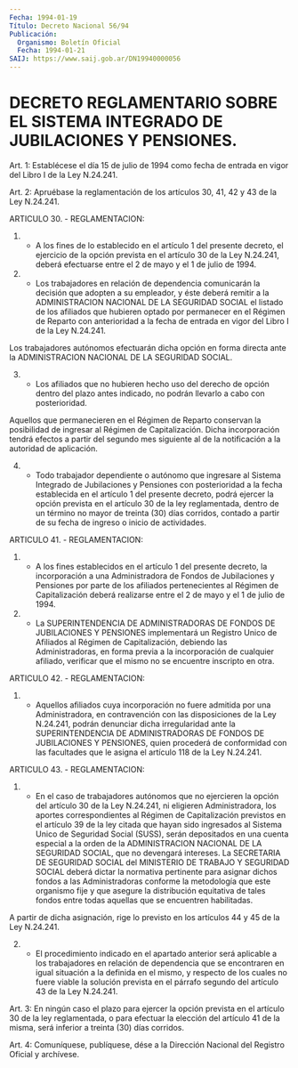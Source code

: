 ```yaml
---
Fecha: 1994-01-19
Título: Decreto Nacional 56/94
Publicación:
  Organismo: Boletín Oficial
  Fecha: 1994-01-21
SAIJ: https://www.saij.gob.ar/DN19940000056
---
```

# DECRETO REGLAMENTARIO SOBRE EL SISTEMA INTEGRADO DE JUBILACIONES Y PENSIONES.

<a id="1"></a>
Art.  1:  Establécese el día 15 de julio de 1994 como fecha de entrada en vigor del Libro I de la Ley N.24.241.

<a id="2"></a>
Art. 2: Apruébase la reglamentación de los artículos 30, 41, 42 y 43 de la Ley N.24.241.

ARTICULO 30. - REGLAMENTACION:

1.  -  A los fines de lo establecido en el artículo 1 del presente decreto,  el  ejercicio  de la opción prevista en el artículo 30 de la Ley N.24.241, deberá efectuarse  entre  el  2  de mayo y el 1 de julio de 1994.

2.  -  Los trabajadores en relación de dependencia comunicarán  la decisión  que  adopten  a  su empleador, y éste deberá remitir a la ADMINISTRACION NACIONAL DE LA  SEGURIDAD  SOCIAL  el listado de los afiliados  que  hubieren  optado  por permanecer en el  Régimen  de Reparto con anterioridad a la fecha  de  entrada en vigor del Libro I de la Ley N.24.241.

Los  trabajadores  autónomos  efectuarán  dicha  opción  en  forma directa  ante  la ADMINISTRACION NACIONAL DE LA  SEGURIDAD  SOCIAL.

3. - Los afiliados  que  no  hubieren  hecho  uso  del  derecho de opción dentro del plazo antes indicado, no podrán llevarlo  a  cabo con posterioridad.

Aquellos  que  permanecieren en el Régimen de Reparto conservan la posibilidad de  ingresar   al  Régimen  de  Capitalización.  Dicha incorporación tendrá efectos  a partir del segundo mes siguiente al de la notificación a la autoridad de aplicación.

4.  - Todo trabajador dependiente  o  autónomo  que  ingresare  al Sistema  Integrado  de Jubilaciones y Pensiones con posterioridad a la fecha establecida en  el artículo 1 del presente decreto, podrá ejercer la opción prevista en el artículo 30 de la ley reglamentada, dentro de un  término  no  mayor de treinta (30) días corridos,  contado  a partir de su fecha de  ingreso  o  inicio  de actividades.

ARTICULO 41. - REGLAMENTACION:

1.  - A los fines establecidos  en  el  artículo  1  del  presente decreto,  la  incorporación  a  una  Administradora  de  Fondos  de Jubilaciones  y Pensiones por parte de los afiliados pertenecientes al Régimen de Capitalización  deberá  realizarse entre el 2 de mayo y el 1 de julio de 1994.

2.  -  La  SUPERINTENDENCIA  DE  ADMINISTRADORAS    DE  FONDOS  DE JUBILACIONES  Y  PENSIONES  implementará  un  Registro  Unico    de Afiliados al Régimen de Capitalización, debiendo las Administradoras,  en  forma  previa a la incorporación de cualquier afiliado,  verificar que el mismo  no  se  encuentre  inscripto  en otra.

ARTICULO 42. - REGLAMENTACION:

1. - Aquellos  afiliados  cuya incorporación no fuere admitida por una Administradora, en contravención  con  las  disposiciones de la Ley  N.24.241,  podrán  denunciar  dicha  irregularidad    ante  la SUPERINTENDENCIA  DE  ADMINISTRADORAS  DE FONDOS DE JUBILACIONES  Y PENSIONES, quien procederá de conformidad  con  las  facultades que le asigna el artículo 118 de la Ley N.24.241.

ARTICULO 43. - REGLAMENTACION:

1.  -  En  el caso de trabajadores autónomos que no ejercieren  la opción del artículo 30 de la Ley N.24.241, ni eligieren Administradora,    los   aportes  correspondientes  al  Régimen  de Capitalización previstos  en  el  artículo  39 de la ley citada que hayan sido ingresados al Sistema Unico de Seguridad  Social (SUSS), serán  depositados  en  una  cuenta  especial  a  la  orden  de  la ADMINISTRACION  NACIONAL  DE  LA SEGURIDAD SOCIAL, que no devengará intereses.  La SECRETARIA DE SEGURIDAD  SOCIAL  del  MINISTERIO  DE TRABAJO Y SEGURIDAD  SOCIAL  deberá  dictar la normativa pertinente para  asignar  dichos fondos  a  las Administradoras  conforme  la metodología que este organismo fije  y  que asegure la distribución equitativa de tales fondos entre todas aquellas  que  se encuentren habilitadas.

A  partir  de dicha asignación, rige lo previsto en los  artículos 44 y 45 de la Ley N.24.241.

2.  - El procedimiento  indicado  en  el  apartado  anterior  será aplicable  a  los  trabajadores  en  relación de dependencia que se encontraren  en  igual situación  a la definida  en  el  mismo,  y respecto de los cuales no fuere viable  la  solución prevista en el párrafo segundo del artículo 43 de la Ley N.24.241.

<a id="3"></a>
Art. 3: En ningún caso el plazo para ejercer la opción prevista en el  artículo  30  de  la  ley  reglamentada,  o para efectuar la elección del artículo 41 de la misma, será inferior  a treinta (30) días corridos.

<a id="4"></a>
Art.  4: Comuníquese, publíquese, dése a la Dirección Nacional del Registro Oficial y archívese.